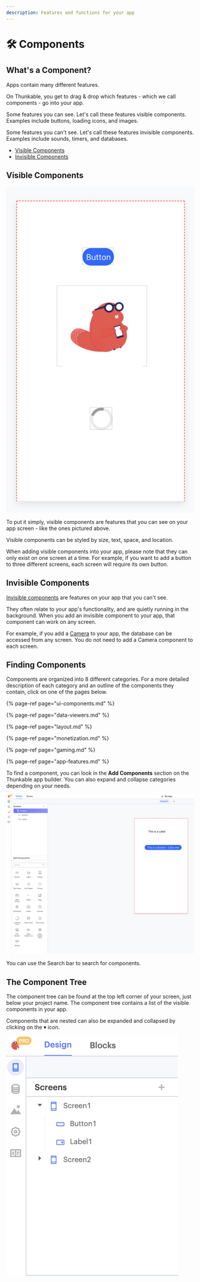 ```yaml
---
description: Features and functions for your app
---
```


# 🛠️ Components

## What's a Component?

Apps contain many different features. 

On Thunkable, you get to drag & drop which features - which we call components - go into your app. 

Some features you can see. Let's call these features visible components. Examples include buttons, loading icons, and images. 

Some features you can't see. Let's call these features invisible components. Examples include sounds, timers, and databases. 

* [Visible Components](components.md#visible-components)
* [Invisible Components](components.md#invisible-or-api-components)

## Visible Components

![](.gitbook/assets/screen-shot-2021-04-08-at-4.49.18-pm.png)

To put it simply, visible components are features that you can see on your app screen - like the ones pictured above.  

Visible components can be styled by size, text, space, and location. 

When adding visible components into your app, please note that they can only exist on one screen at a time. For example, if you want to add a button to three different screens, each screen will require its own button.

## Invisible Components

[Invisible components](app-features.md) are features on your app that you can't see. 

They often relate to your app's functionality, and are quietly running in the background. When you add an invisible component to your app, that component can work on any screen. 

For example, if you add a [Camera](camera.md) to your app, the database can be accessed from any screen. You do not need to add a Camera component to each screen.

## Finding Components

Components are organized into 8 different categories. For a more detailed description of each category and an outline of the components they contain, click on one of the pages below.

{% page-ref page="ui-components.md" %}

{% page-ref page="data-viewers.md" %}

{% page-ref page="layout.md" %}

{% page-ref page="monetization.md" %}

{% page-ref page="gaming.md" %}

{% page-ref page="app-features.md" %}

To find a component, you can look in the **Add Components** section on the Thunkable app builder. You can also expand and collapse categories depending on your needs.

![](.gitbook/assets/screen-shot-2021-04-12-at-7.57.22-am.png)

You can use the Search bar to search for components.

## The Component Tree

The component tree can be found at the top left corner of your screen, just below your project name. The component tree contains a list of the visible components in your app. 

Components that are nested can also be expanded and collapsed by clicking on the ▾ icon. 

![](.gitbook/assets/screen-shot-2021-04-12-at-7.31.03-am.png)

